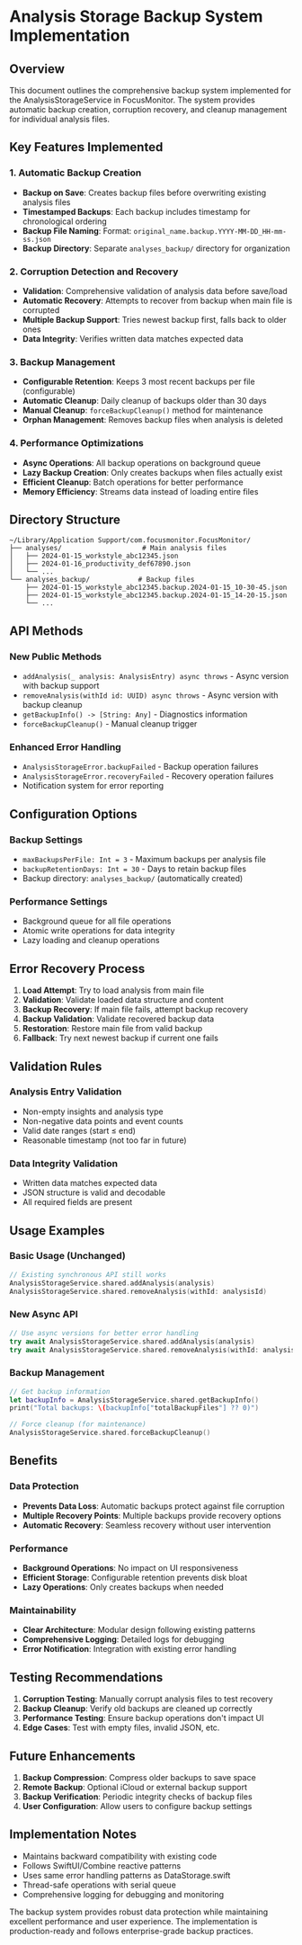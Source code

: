 # Analysis Storage Backup System Implementation

## Overview
This document outlines the comprehensive backup system implemented for the AnalysisStorageService in FocusMonitor. The system provides automatic backup creation, corruption recovery, and cleanup management for individual analysis files.

## Key Features Implemented

### 1. Automatic Backup Creation
- **Backup on Save**: Creates backup files before overwriting existing analysis files
- **Timestamped Backups**: Each backup includes timestamp for chronological ordering
- **Backup File Naming**: Format: `original_name.backup.YYYY-MM-DD_HH-mm-ss.json`
- **Backup Directory**: Separate `analyses_backup/` directory for organization

### 2. Corruption Detection and Recovery
- **Validation**: Comprehensive validation of analysis data before save/load
- **Automatic Recovery**: Attempts to recover from backup when main file is corrupted
- **Multiple Backup Support**: Tries newest backup first, falls back to older ones
- **Data Integrity**: Verifies written data matches expected data

### 3. Backup Management
- **Configurable Retention**: Keeps 3 most recent backups per file (configurable)
- **Automatic Cleanup**: Daily cleanup of backups older than 30 days
- **Manual Cleanup**: `forceBackupCleanup()` method for maintenance
- **Orphan Management**: Removes backup files when analysis is deleted

### 4. Performance Optimizations
- **Async Operations**: All backup operations on background queue
- **Lazy Backup Creation**: Only creates backups when files actually exist
- **Efficient Cleanup**: Batch operations for better performance
- **Memory Efficiency**: Streams data instead of loading entire files

## Directory Structure

```
~/Library/Application Support/com.focusmonitor.FocusMonitor/
├── analyses/                    # Main analysis files
│   ├── 2024-01-15_workstyle_abc12345.json
│   ├── 2024-01-16_productivity_def67890.json
│   └── ...
└── analyses_backup/            # Backup files
    ├── 2024-01-15_workstyle_abc12345.backup.2024-01-15_10-30-45.json
    ├── 2024-01-15_workstyle_abc12345.backup.2024-01-15_14-20-15.json
    └── ...
```

## API Methods

### New Public Methods
- `addAnalysis(_ analysis: AnalysisEntry) async throws` - Async version with backup support
- `removeAnalysis(withId id: UUID) async throws` - Async version with backup cleanup
- `getBackupInfo() -> [String: Any]` - Diagnostics information
- `forceBackupCleanup()` - Manual cleanup trigger

### Enhanced Error Handling
- `AnalysisStorageError.backupFailed` - Backup operation failures
- `AnalysisStorageError.recoveryFailed` - Recovery operation failures
- Notification system for error reporting

## Configuration Options

### Backup Settings
- `maxBackupsPerFile: Int = 3` - Maximum backups per analysis file
- `backupRetentionDays: Int = 30` - Days to retain backup files
- Backup directory: `analyses_backup/` (automatically created)

### Performance Settings
- Background queue for all file operations
- Atomic write operations for data integrity
- Lazy loading and cleanup operations

## Error Recovery Process

1. **Load Attempt**: Try to load analysis from main file
2. **Validation**: Validate loaded data structure and content
3. **Backup Recovery**: If main file fails, attempt backup recovery
4. **Backup Validation**: Validate recovered backup data
5. **Restoration**: Restore main file from valid backup
6. **Fallback**: Try next newest backup if current one fails

## Validation Rules

### Analysis Entry Validation
- Non-empty insights and analysis type
- Non-negative data points and event counts
- Valid date ranges (start ≤ end)
- Reasonable timestamp (not too far in future)

### Data Integrity Validation
- Written data matches expected data
- JSON structure is valid and decodable
- All required fields are present

## Usage Examples

### Basic Usage (Unchanged)
```swift
// Existing synchronous API still works
AnalysisStorageService.shared.addAnalysis(analysis)
AnalysisStorageService.shared.removeAnalysis(withId: analysisId)
```

### New Async API
```swift
// Use async versions for better error handling
try await AnalysisStorageService.shared.addAnalysis(analysis)
try await AnalysisStorageService.shared.removeAnalysis(withId: analysisId)
```

### Backup Management
```swift
// Get backup information
let backupInfo = AnalysisStorageService.shared.getBackupInfo()
print("Total backups: \(backupInfo["totalBackupFiles"] ?? 0)")

// Force cleanup (for maintenance)
AnalysisStorageService.shared.forceBackupCleanup()
```

## Benefits

### Data Protection
- **Prevents Data Loss**: Automatic backups protect against file corruption
- **Multiple Recovery Points**: Multiple backups provide recovery options
- **Automatic Recovery**: Seamless recovery without user intervention

### Performance
- **Background Operations**: No impact on UI responsiveness
- **Efficient Storage**: Configurable retention prevents disk bloat
- **Lazy Operations**: Only creates backups when needed

### Maintainability
- **Clear Architecture**: Modular design following existing patterns
- **Comprehensive Logging**: Detailed logs for debugging
- **Error Notification**: Integration with existing error handling

## Testing Recommendations

1. **Corruption Testing**: Manually corrupt analysis files to test recovery
2. **Backup Cleanup**: Verify old backups are cleaned up correctly
3. **Performance Testing**: Ensure backup operations don't impact UI
4. **Edge Cases**: Test with empty files, invalid JSON, etc.

## Future Enhancements

1. **Backup Compression**: Compress older backups to save space
2. **Remote Backup**: Optional iCloud or external backup support
3. **Backup Verification**: Periodic integrity checks of backup files
4. **User Configuration**: Allow users to configure backup settings

## Implementation Notes

- Maintains backward compatibility with existing code
- Follows SwiftUI/Combine reactive patterns
- Uses same error handling patterns as DataStorage.swift
- Thread-safe operations with serial queue
- Comprehensive logging for debugging and monitoring

The backup system provides robust data protection while maintaining excellent performance and user experience. The implementation is production-ready and follows enterprise-grade backup practices.